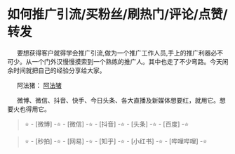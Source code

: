 # 如何推广引流/买粉丝/刷热门/评论/点赞/转发

&ensp; &ensp; 要想获得客户就得学会推广引流,做为一个推广工作人员,手上的推广利器必不可少。从一个门外汉慢慢摸索到一个熟练的推广人。其中也走了不少弯路。今天闲余时间就把自己的经验分享给大家。


&ensp; &ensp; 阿法猪： [阿法猪](http://larmy.cn/NDZZb "阿法猪")

&ensp; &ensp; 微博、微信、抖音、快手、今日头条、各大直播及新媒体想要红，就用它。想要火也得用它。


>  :star: - [微博] -:star: - [微信] -:star: - [抖音] -:star: - [头条] -:star: - [百度] -:star:

>  :star: - [秒拍] -:star: - [网易] -:star: - [知乎] -:star: - [小红书] -:star: - [哔哩哔哩] -:star:


